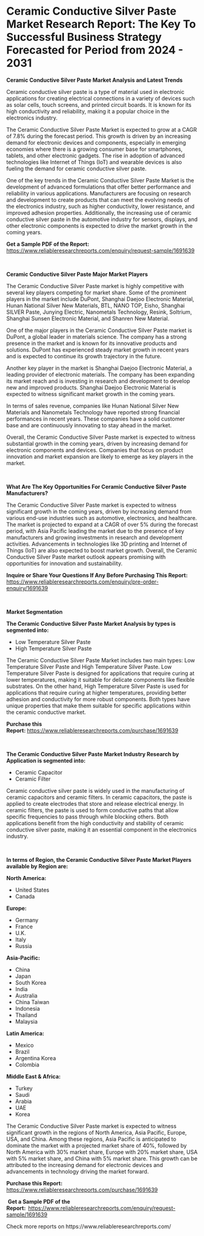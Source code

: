 <p><h1>Ceramic Conductive Silver Paste Market Research Report: The Key To Successful Business Strategy Forecasted for Period from 2024 - 2031</h1></p><p><strong>Ceramic Conductive Silver Paste Market Analysis and Latest Trends</strong></p>
<p><p>Ceramic conductive silver paste is a type of material used in electronic applications for creating electrical connections in a variety of devices such as solar cells, touch screens, and printed circuit boards. It is known for its high conductivity and reliability, making it a popular choice in the electronics industry.</p><p>The Ceramic Conductive Silver Paste Market is expected to grow at a CAGR of 7.8% during the forecast period. This growth is driven by an increasing demand for electronic devices and components, especially in emerging economies where there is a growing consumer base for smartphones, tablets, and other electronic gadgets. The rise in adoption of advanced technologies like Internet of Things (IoT) and wearable devices is also fueling the demand for ceramic conductive silver paste.</p><p>One of the key trends in the Ceramic Conductive Silver Paste Market is the development of advanced formulations that offer better performance and reliability in various applications. Manufacturers are focusing on research and development to create products that can meet the evolving needs of the electronics industry, such as higher conductivity, lower resistance, and improved adhesion properties. Additionally, the increasing use of ceramic conductive silver paste in the automotive industry for sensors, displays, and other electronic components is expected to drive the market growth in the coming years.</p></p>
<p><strong>Get a Sample PDF of the Report:&nbsp;</strong> <a href="https://www.reliableresearchreports.com/enquiry/request-sample/1691639">https://www.reliableresearchreports.com/enquiry/request-sample/1691639</a></p>
<p>&nbsp;</p>
<p><strong>Ceramic Conductive Silver Paste Major Market Players</strong></p>
<p><p>The Ceramic Conductive Silver Paste market is highly competitive with several key players competing for market share. Some of the prominent players in the market include DuPont, Shanghai Daejoo Electronic Material, Hunan National Silver New Materials, BTL, NANO TOP, Eisho, Shanghai SILVER Paste, Junying Electric, Nanometals Technology, Resink, Soltrium, Shanghai Sunsen Electronic Material, and Shanren New Material.</p><p>One of the major players in the Ceramic Conductive Silver Paste market is DuPont, a global leader in materials science. The company has a strong presence in the market and is known for its innovative products and solutions. DuPont has experienced steady market growth in recent years and is expected to continue its growth trajectory in the future.</p><p>Another key player in the market is Shanghai Daejoo Electronic Material, a leading provider of electronic materials. The company has been expanding its market reach and is investing in research and development to develop new and improved products. Shanghai Daejoo Electronic Material is expected to witness significant market growth in the coming years.</p><p>In terms of sales revenue, companies like Hunan National Silver New Materials and Nanometals Technology have reported strong financial performances in recent years. These companies have a solid customer base and are continuously innovating to stay ahead in the market.</p><p>Overall, the Ceramic Conductive Silver Paste market is expected to witness substantial growth in the coming years, driven by increasing demand for electronic components and devices. Companies that focus on product innovation and market expansion are likely to emerge as key players in the market.</p></p>
<p>&nbsp;</p>
<p><strong>What Are The Key Opportunities For Ceramic Conductive Silver Paste Manufacturers?</strong></p>
<p><p>The Ceramic Conductive Silver Paste market is expected to witness significant growth in the coming years, driven by increasing demand from various end-use industries such as automotive, electronics, and healthcare. The market is projected to expand at a CAGR of over 5% during the forecast period, with Asia Pacific leading the market due to the presence of key manufacturers and growing investments in research and development activities. Advancements in technologies like 3D printing and Internet of Things (IoT) are also expected to boost market growth. Overall, the Ceramic Conductive Silver Paste market outlook appears promising with opportunities for innovation and sustainability.</p></p>
<p><strong>Inquire or Share Your Questions If Any Before Purchasing This Report:</strong> <a href="https://www.reliableresearchreports.com/enquiry/pre-order-enquiry/1691639">https://www.reliableresearchreports.com/enquiry/pre-order-enquiry/1691639</a></p>
<p>&nbsp;</p>
<p><strong>Market Segmentation</strong></p>
<p><strong>The Ceramic Conductive Silver Paste Market Analysis by types is segmented into:</strong></p>
<p><ul><li>Low Temperature Silver Paste</li><li>High Temperature Silver Paste</li></ul></p>
<p><p>The Ceramic Conductive Silver Paste Market includes two main types: Low Temperature Silver Paste and High Temperature Silver Paste. Low Temperature Silver Paste is designed for applications that require curing at lower temperatures, making it suitable for delicate components like flexible substrates. On the other hand, High Temperature Silver Paste is used for applications that require curing at higher temperatures, providing better adhesion and conductivity for more robust components. Both types have unique properties that make them suitable for specific applications within the ceramic conductive market.</p></p>
<p><strong>Purchase this Report:&nbsp;</strong><a href="https://www.reliableresearchreports.com/purchase/1691639">https://www.reliableresearchreports.com/purchase/1691639</a></p>
<p>&nbsp;</p>
<p><strong>The Ceramic Conductive Silver Paste Market Industry Research by Application is segmented into:</strong></p>
<p><ul><li>Ceramic Capacitor</li><li>Ceramic Filter</li></ul></p>
<p><p>Ceramic conductive silver paste is widely used in the manufacturing of ceramic capacitors and ceramic filters. In ceramic capacitors, the paste is applied to create electrodes that store and release electrical energy. In ceramic filters, the paste is used to form conductive paths that allow specific frequencies to pass through while blocking others. Both applications benefit from the high conductivity and stability of ceramic conductive silver paste, making it an essential component in the electronics industry.</p></p>
<p>&nbsp;</p>
<p><strong>In terms of Region, the Ceramic Conductive Silver Paste Market Players available by Region are:</strong></p>
<p>
    <p> <strong> North America: </strong>
        <ul>
            <li>United States</li>
            <li>Canada</li>
        </ul>
        </p> 
    <p> <strong> Europe: </strong>
        <ul>
            <li>Germany</li>
            <li>France</li>
            <li>U.K.</li>
            <li>Italy</li>
            <li>Russia</li>
        </ul>
        </p> 
    <p> <strong> Asia-Pacific: </strong>
        <ul>
            <li>China</li>
            <li>Japan</li>
            <li>South Korea</li>
            <li>India</li>
            <li>Australia</li>
            <li>China Taiwan</li>
            <li>Indonesia</li>
            <li>Thailand</li>
            <li>Malaysia</li>
        </ul>
        </p> 
    <p> <strong> Latin America: </strong>
        <ul>
            <li>Mexico</li>
            <li>Brazil</li>
            <li>Argentina Korea</li>
            <li>Colombia</li>
        </ul>
        </p> 
    <p> <strong> Middle East & Africa: </strong>
        <ul>
            <li>Turkey</li>
            <li>Saudi</li>
            <li>Arabia</li>
            <li>UAE</li>
            <li>Korea</li>
        </ul>
    </p>
    </p>
<p><p>The Ceramic Conductive Silver Paste market is expected to witness significant growth in the regions of North America, Asia Pacific, Europe, USA, and China. Among these regions, Asia Pacific is anticipated to dominate the market with a projected market share of 40%, followed by North America with 30% market share, Europe with 20% market share, USA with 5% market share, and China with 5% market share. This growth can be attributed to the increasing demand for electronic devices and advancements in technology driving the market forward.</p></p>
<p><strong>Purchase this Report: </strong><a href="https://www.reliableresearchreports.com/purchase/1691639">https://www.reliableresearchreports.com/purchase/1691639</a></p>
<p>&nbsp;<strong>Get a Sample PDF of the Report:&nbsp;&nbsp;</strong><a href="https://www.reliableresearchreports.com/enquiry/request-sample/1691639">https://www.reliableresearchreports.com/enquiry/request-sample/1691639</a></p>
<p><strong></strong></p>
<p>Check more reports on https://www.reliableresearchreports.com/</p>